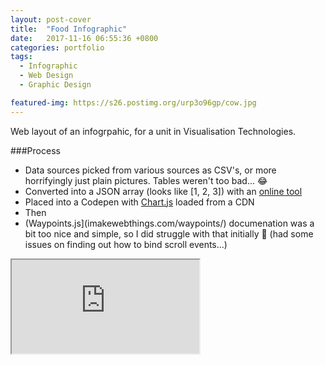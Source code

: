 ```yaml
---
layout: post-cover
title:  "Food Infographic"
date:   2017-11-16 06:55:36 +0800
categories: portfolio
tags:
  - Infographic
  - Web Design
  - Graphic Design

featured-img: https://s26.postimg.org/urp3o96gp/cow.jpg
---
```


Web layout of an infogrpahic, for a unit in Visualisation Technologies.

###Process
- Data sources picked from various sources as CSV's, or more horrifyingly just plain pictures. Tables weren't too bad... &#x1F602;
- Converted into a JSON array (looks like [1, 2, 3]) with an [online tool](http://www.convertcsv.com/csv-to-json.htm)
- Placed into a Codepen with [Chart.js](www.chartjs.org/docs/latest/) loaded from a CDN
- Then
- (Waypoints.js](imakewebthings.com/waypoints/) documenation was a bit too nice and simple, so I did struggle with that initially  &#x1F914; (had some issues on finding out how to bind scroll events...)


<div class="videoWrapper"><iframe src="https://codepen.io/xitricite/full/jayXzG/">&nbsp;</iframe></div>